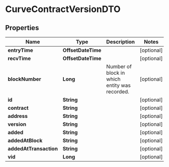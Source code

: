 

# CurveContractVersionDTO


## Properties

| Name | Type | Description | Notes |
|------------ | ------------- | ------------- | -------------|
|**entryTime** | **OffsetDateTime** |  |  [optional] |
|**recvTime** | **OffsetDateTime** |  |  [optional] |
|**blockNumber** | **Long** | Number of block in which entity was recorded. |  [optional] |
|**id** | **String** |  |  [optional] |
|**contract** | **String** |  |  [optional] |
|**address** | **String** |  |  [optional] |
|**version** | **String** |  |  [optional] |
|**added** | **String** |  |  [optional] |
|**addedAtBlock** | **String** |  |  [optional] |
|**addedAtTransaction** | **String** |  |  [optional] |
|**vid** | **Long** |  |  [optional] |



